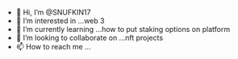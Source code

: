 - 👋 Hi, I’m @SNUFKIN17
- 👀 I’m interested in ...web 3
- 🌱 I’m currently learning ...how to put staking options on platform 
- 💞️ I’m looking to collaborate on ...nft projects
- 📫 How to reach me ...

<!---
SNUFKIN17/SNUFKIN17 is a ✨ special ✨ repository because its `README.md` (this file) appears on your GitHub profile.
You can click the Preview link to take a look at your changes.
--->
